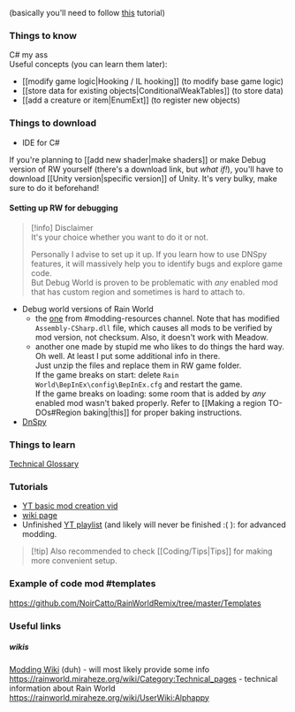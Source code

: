 (basically you'll need to follow [this](https://rainworldmodding.miraheze.org/wiki/Code_Environments) tutorial)  
### Things to know  
C# my ass  
Useful concepts (you can learn them later):  
- [[modify game logic|Hooking / IL hooking]] (to modify base game logic)  
- [[store data for existing objects|ConditionalWeakTables]] (to store data)  
- [[add a creature or item|EnumExt]] (to register new objects)  
### Things to download  
- IDE for C#

If you're planning to [[add new shader|make shaders]] or make Debug version of RW yourself (there's a download link, but *what if!*), you'll have to download [[Unity version|specific version]] of Unity. It's very bulky, make sure to do it beforehand!  
#### Setting up RW for debugging  
> [!info] Disclaimer  
> It's your choice whether you want to do it or not.  
 >   
> Personally I advise to set up it up. If you learn how to use DNSpy features, it will massively help you to identify bugs and explore game code.  
> But Debug World is proven to be problematic with *any* enabled mod that has custom region and sometimes is hard to attach to.

- Debug world versions of Rain World  
	- the [one](https://nqywadcmwusjqlrg.public.blob.vercel-storage.com/notes/files/coding/DebugWorld-rvrKbEeqowXM2GOMBub4GDKEjJfkuZ.zip) from \#modding-resources channel. Note that has modified `Assembly-CSharp.dll` file, which causes all mods to be verified by mod version, not checksum. Also, it doesn't work with Meadow.  
	- another one made by stupid me who likes to do things the hard way. Oh well. At least I put some additional info in there.   
	Just unzip the files and replace them in RW game folder.  
	If the game breaks on start: delete `Rain World\BepInEx\config\BepInEx.cfg` and restart the game.  
	If the game breaks on loading: some room that is added by *any* enabled mod wasn't baked properly. Refer to [[Making a region TO-DOs#Region baking|this]] for proper baking instructions.  
- [DnSpy](https://github.com/dnSpyEx/dnSpy)  
### Things to learn  
[Technical Glossary](https://rainworld.miraheze.org/wiki/Technical_Glossary)

### Tutorials   
- [YT basic mod creation vid](https://www.youtube.com/watch?v=JG9cyL5FW90)  
- [wiki page](https://rainworldmodding.miraheze.org/wiki/BepInPlugins)  
- Unfinished [YT playlist](https://www.youtube.com/playlist?list=PLuHyVLkKIJi3P6xu-V3aRTAlwWpdDKxSa) (and likely will never be finished :( ): for advanced modding. 

> [!tip] Also recommended to check [[Coding/Tips|Tips]] for making more convenient setup.

  
### Example of code mod #templates  
https://github.com/NoirCatto/RainWorldRemix/tree/master/Templates   
### Useful links   
##### wikis  
[Modding Wiki](https://rainworldmodding.miraheze.org/wiki/Main_Page) (duh) - will most likely provide some info  
https://rainworld.miraheze.org/wiki/Category:Technical_pages - technical information about Rain World  
https://rainworld.miraheze.org/wiki/UserWiki:Alphappy